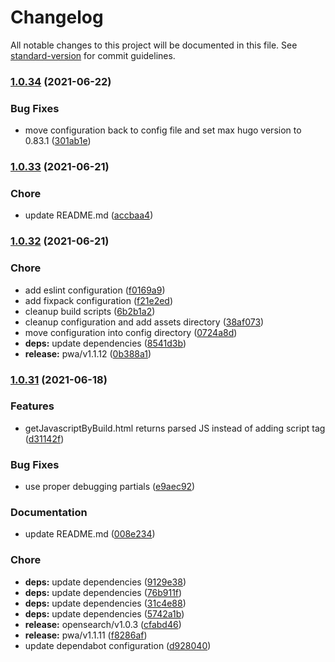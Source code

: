 # Changelog

All notable changes to this project will be documented in this file. See [standard-version](https://github.com/conventional-changelog/standard-version) for commit guidelines.

### [1.0.34](https://github.com/dnb-hugo/components/compare/functions/v1.0.33...functions/v1.0.34) (2021-06-22)


### Bug Fixes

* move configuration back to config file and set max hugo version to 0.83.1 ([301ab1e](https://github.com/dnb-hugo/components/commit/301ab1e17881ef19595a7c022c46085f082240ab))

### [1.0.33](https://github.com/dnb-hugo/components/compare/functions/v1.0.32...functions/v1.0.33) (2021-06-21)


### Chore

* update README.md ([accbaa4](https://github.com/dnb-hugo/components/commit/accbaa4fb080e090b30bb4f21fdda8a84dc12fa4))

### [1.0.32](https://github.com/dnb-hugo/components/compare/functions/v1.0.31...functions/v1.0.32) (2021-06-21)


### Chore

* add eslint configuration ([f0169a9](https://github.com/dnb-hugo/components/commit/f0169a90207a35f2cb4c2b43e24df911b6288a44))
* add fixpack configuration ([f21e2ed](https://github.com/dnb-hugo/components/commit/f21e2ed7977d968347623fc22c831c85181808b8))
* cleanup build scripts ([6b2b1a2](https://github.com/dnb-hugo/components/commit/6b2b1a269cb9aa1c10262ce45fbbba9971e16161))
* cleanup configuration and add assets directory ([38af073](https://github.com/dnb-hugo/components/commit/38af073f2641617139e1782c4eb08b923c203b5f))
* move configuration into config directory ([0724a8d](https://github.com/dnb-hugo/components/commit/0724a8d58bdbcb917a265e0fe02127c01d9f4d37))
* **deps:** update dependencies ([8541d3b](https://github.com/dnb-hugo/components/commit/8541d3bc8f056a858687b4ec8eafb1159d590316))
* **release:** pwa/v1.1.12 ([0b388a1](https://github.com/dnb-hugo/components/commit/0b388a1d7de6b6e9732e2c13fd7038d49d9dcff1))

### [1.0.31](https://github.com/dnb-hugo/components/compare/functions/v1.0.30...functions/v1.0.31) (2021-06-18)


### Features

* getJavascriptByBuild.html returns parsed JS instead of adding script tag ([d31142f](https://github.com/dnb-hugo/components/commit/d31142f1507dd9e29595a4350a7b2080cbfb93bd))


### Bug Fixes

* use proper debugging partials ([e9aec92](https://github.com/dnb-hugo/components/commit/e9aec924d611fc143df4f7972ce91ff96860fbb7))


### Documentation

* update README.md ([008e234](https://github.com/dnb-hugo/components/commit/008e2346a4c62fdf1f62da645bbb6139b4a380bd))


### Chore

* **deps:** update dependencies ([9129e38](https://github.com/dnb-hugo/components/commit/9129e3847f784ed5fd45a92165f607b1a64f6699))
* **deps:** update dependencies ([76b911f](https://github.com/dnb-hugo/components/commit/76b911fc3f008624c14ea8b890fdf480d31f8c21))
* **deps:** update dependencies ([31c4e88](https://github.com/dnb-hugo/components/commit/31c4e88651e5bf29aa26466f3bcc106aa1ac083e))
* **deps:** update dependencies ([5742a1b](https://github.com/dnb-hugo/components/commit/5742a1bb4fdc579b7f4242c68e358c6efda561b2))
* **release:** opensearch/v1.0.3 ([cfabd46](https://github.com/dnb-hugo/components/commit/cfabd460bc26cb9cce62e385fb48b8fdac44a549))
* **release:** pwa/v1.1.11 ([f8286af](https://github.com/dnb-hugo/components/commit/f8286aff0a6c7f554989ec020e7a885ace2325fd))
* update dependabot configuration ([d928040](https://github.com/dnb-hugo/components/commit/d928040b9c2cc54c1aca95237a5ae4328e1e920a))
